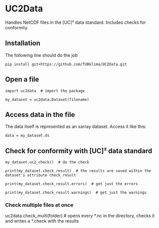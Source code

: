 # UC2Data
Handles NetCDF files in the [UC]² data standard. Includes checks for conformity.

## Installation

The following line should do the job

`pip install git+https://github.com/TUBklima/UC2Data.git`

## Open a file

`import uc2data  # import the package`

`my_dataset = uc2data.Dataset(filename)`

## Access data in the file

The data itself is represented as an xarray dataset. Access it like this:

`data = my_dataset.ds`

## Check for conformity with [UC]² data standard

`my_dataset.uc2_check()  # do the check`

`print(my_dataset.check_result)  # the results are saved within the dataset's attribute check_result`

`print(my_dataset.check_result.errors)  # get just the errors`

`print(my_dataset.check_result.warnings)  # get just the warnings`

### Check multiple files at once

  uc2data.check_multi(folder) # opens every *.nc in the directory, checks it and writes a *.check with the results
